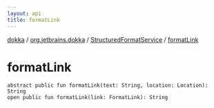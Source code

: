 ```yaml
---
layout: api
title: formatLink
---
```

[dokka](../../index.html) / [org.jetbrains.dokka](../index.html) / [StructuredFormatService](index.html) / [formatLink](formatLink.html)


# formatLink


```
abstract public fun formatLink(text: String, location: Location): String
open public fun formatLink(link: FormatLink): String
```
